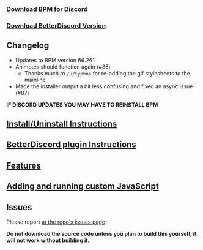 ### [Download BPM for Discord](https://github.com/ByzantineFailure/BPM-for-Discord/releases/download/discord-v0.10.1-beta/BPM.for.Discord.discord-v0.10.1-beta.7z)
### [Download BetterDiscord Version](https://github.com/ByzantineFailure/BPM-for-Discord/releases/download/discord-v0.10.1-beta/betterDiscord-bpm.plugin.js)

## Changelog

* Updates to BPM version 66.261
* Animotes should function again (#85)
  * Thanks much to `/u/typhos` for re-adding the gif stylesheets to the mainline
* Made the installer output a bit less confusing and fixed an async issue (#87)

**IF DISCORD UPDATES YOU MAY HAVE TO REINSTALL BPM**

## [Install/Uninstall Instructions](https://github.com/ByzantineFailure/BPM-for-Discord/blob/discord-v0.10.1-beta/discord/INSTALLATION.md)

## [BetterDiscord plugin Instructions](https://github.com/ByzantineFailure/BPM-for-Discord/blob/discord-v0.10.1-beta/discord/BETTERDISCORD.md)

## [Features](https://github.com/ByzantineFailure/BPM-for-Discord/blob/discord-v0.10.1-beta/discord/FEATURES.md)

## [Adding and running custom JavaScript](https://github.com/ByzantineFailure/BPM-for-Discord/blob/discord-v0.10.1-beta/discord/CUSTOMJS.md)

## Issues
Please report [at the repo's issues page](https://github.com/ByzantineFailure/bpm/issues)

**Do not download the source code unless you plan to build this yourself, it will not work without building it.**
